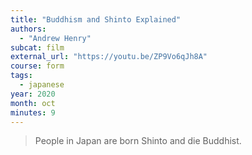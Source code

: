 ```yaml
---
title: "Buddhism and Shinto Explained"
authors:
  - "Andrew Henry"
subcat: film
external_url: "https://youtu.be/ZP9Vo6qJh8A"
course: form
tags:
  - japanese
year: 2020
month: oct
minutes: 9
---
```


> People in Japan are born Shinto and die Buddhist.
